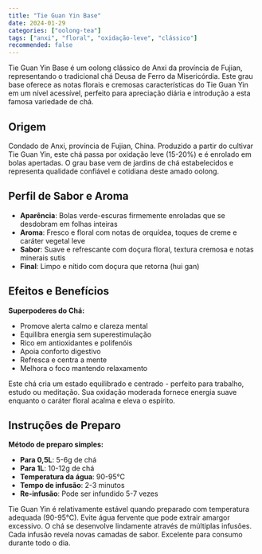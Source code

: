 ```yaml
---
title: "Tie Guan Yin Base"
date: 2024-01-29
categories: ["oolong-tea"]
tags: ["anxi", "floral", "oxidação-leve", "clássico"]
recommended: false
---
```

Tie Guan Yin Base é um oolong clássico de Anxi da província de Fujian, representando o tradicional chá Deusa de Ferro da Misericórdia. Este grau base oferece as notas florais e cremosas características do Tie Guan Yin em um nível acessível, perfeito para apreciação diária e introdução a esta famosa variedade de chá.

## Origem

Condado de Anxi, província de Fujian, China. Produzido a partir do cultivar Tie Guan Yin, este chá passa por oxidação leve (15-20%) e é enrolado em bolas apertadas. O grau base vem de jardins de chá estabelecidos e representa qualidade confiável e cotidiana deste amado oolong.

## Perfil de Sabor e Aroma

- **Aparência**: Bolas verde-escuras firmemente enroladas que se desdobram em folhas inteiras
- **Aroma**: Fresco e floral com notas de orquídea, toques de creme e caráter vegetal leve
- **Sabor**: Suave e refrescante com doçura floral, textura cremosa e notas minerais sutis
- **Final**: Limpo e nítido com doçura que retorna (hui gan)

## Efeitos e Benefícios

**Superpoderes do Chá:**
- Promove alerta calmo e clareza mental
- Equilibra energia sem superestimulação
- Rico em antioxidantes e polifenóis
- Apoia conforto digestivo
- Refresca e centra a mente
- Melhora o foco mantendo relaxamento

Este chá cria um estado equilibrado e centrado - perfeito para trabalho, estudo ou meditação. Sua oxidação moderada fornece energia suave enquanto o caráter floral acalma e eleva o espírito.

## Instruções de Preparo

**Método de preparo simples:**
- **Para 0,5L**: 5-6g de chá
- **Para 1L**: 10-12g de chá
- **Temperatura da água**: 90-95°C
- **Tempo de infusão**: 2-3 minutos
- **Re-infusão**: Pode ser infundido 5-7 vezes

Tie Guan Yin é relativamente estável quando preparado com temperatura adequada (90-95°C). Evite água fervente que pode extrair amargor excessivo. O chá se desenvolve lindamente através de múltiplas infusões. Cada infusão revela novas camadas de sabor. Excelente para consumo durante todo o dia.
